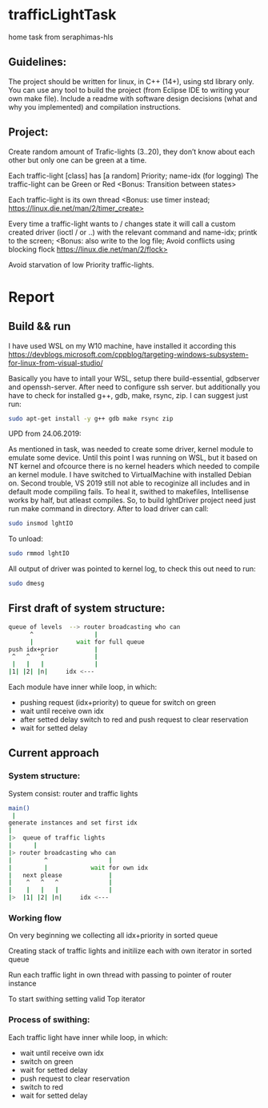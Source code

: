 # trafficLightTask
home task from seraphimas-hls

## Guidelines:
The project should be written for linux, in C++ (14+), using std library only.
You can use any tool to build the project (from Eclipse IDE to writing your own make file).
Include a readme with software design decisions (what and why you implemented) and compilation instructions.
 
## Project:
Create random amount of Trafic-lights (3..20), they don’t know about each other but only one can be green at a time.
 
Each traffic-light [class] has [a random] Priority; name-idx (for logging)
The traffic-light can be Green or Red <Bonus: Transition between states>

Each traffic-light is its own thread <Bonus: use timer instead; https://linux.die.net/man/2/timer_create>
 
Every time a traffic-light wants to / changes state it will call a custom created driver (ioctl / or ..) with the relevant command and name-idx; printk to the screen; <Bonus: also write to the log file; Avoid conflicts using blocking flock https://linux.die.net/man/2/flock>

Avoid starvation of low Priority traffic-lights.
# Report
## Build && run
I have used WSL on my W10 machine, have installed it according this https://devblogs.microsoft.com/cppblog/targeting-windows-subsystem-for-linux-from-visual-studio/

Basically you have to intall your WSL, setup there build-essential, gdbserver and openssh-server. After need to configure ssh server.
but additionally you have to check for installed g++, gdb, make, rsync, zip. I can suggest just run:
```bash
sudo apt-get install -y g++ gdb make rsync zip
```
UPD from 24.06.2019:

As mentioned in task, was needed to create some driver, kernel module to emulate some device. Until this point I was running on WSL, but it based on NT kernel and ofcource there is no kernel headers which needed to compile an kernel module. I have switched to VirtualMachine with installed Debian on. Second trouble, VS 2019 still not able to recoginize all includes and in default mode compiling fails. To heal it, swithed to makefiles, Intellisense works by half, but atleast compiles.
So, to build lghtDriver project need just run make command in directory. After to load driver can call:
```bash
sudo insmod lghtIO
```
To unload:
```bash
sudo rmmod lghtIO
```
All output of driver was pointed to kernel log, to check this out need to run:
```bash
sudo dmesg
```

## First draft of system structure:
```bash
queue of levels  --> router broadcasting who can
      ^                 |
      |            wait for full queue
push idx+prior          |
 ^   ^   ^              |
 |   |   |              |
|1| |2| |n|     idx <--- 
```
Each module have inner while loop, in which:
 - pushing request (idx+priority) to queue for switch on green
 - wait until receive own idx
 - after setted delay switch to red and push request to clear reservation
 - wait for setted delay
 
 ## Current approach
 ### System structure:
 System consist: router and traffic lights
 ```bash
main()
  |
generate instances and set first idx
 |
 |>  queue of traffic lights
 |      |
 |> router broadcasting who can
 |         ^                 |
 |         |            wait for own idx
 |   next please             |
 |    ^   ^   ^              |
 |    |   |   |              |
 |>  |1| |2| |n|     idx <--- 
```
### Working flow
On very beginning we collecting all idx+priority in sorted queue

Creating stack of traffic lights and initilize each with own iterator in sorted queue

Run each traffic light in own thread with passing to pointer of router instance

To start swithing setting valid Top iterator

### Process of swithing:
Each traffic light have inner while loop, in which:
 - wait until receive own idx
 - switch on green
 - wait for setted delay
 - push request to clear reservation
 - switch to red
 - wait for setted delay

